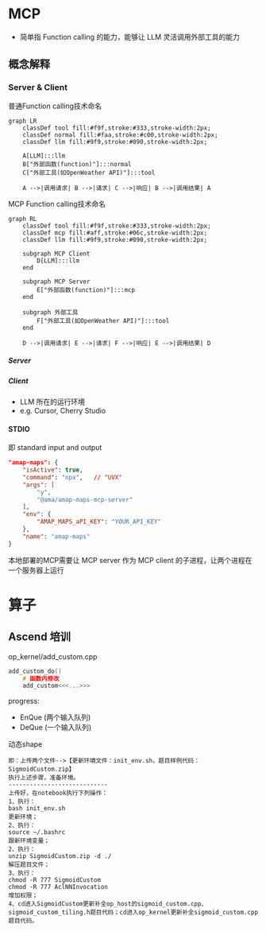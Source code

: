 # MCP

- 简单指 Function calling 的能力，能够让 LLM 灵活调用外部工具的能力

## 概念解释

### Server & Client

普通Function calling技术命名



```mermaid
graph LR
    classDef tool fill:#f9f,stroke:#333,stroke-width:2px;
    classDef normal fill:#faa,stroke:#c00,stroke-width:2px;
    classDef llm fill:#9f9,stroke:#090,stroke-width:2px;
    
    A[LLM]:::llm
    B["外部函数(function)"]:::normal
    C["外部工具(如OpenWeather API)"]:::tool

    A -->|调用请求| B -->|请求| C -->|响应| B -->|调用结果| A

```

MCP Function calling技术命名

```mermaid
graph RL
    classDef tool fill:#f9f,stroke:#333,stroke-width:2px;
    classDef mcp fill:#aff,stroke:#06c,stroke-width:2px;
    classDef llm fill:#9f9,stroke:#090,stroke-width:2px;
    
    subgraph MCP Client
        D[LLM]:::llm
    end

    subgraph MCP Server
        E["外部函数(function)"]:::mcp
    end

    subgraph 外部工具
    	F["外部工具(如OpenWeather API)"]:::tool
    end

    D -->|调用请求| E -->|请求| F -->|响应| E -->|调用结果| D

```

##### Server

##### Client

- LLM 所在的运行环境
- e.g. Cursor, Cherry Studio

#### STDIO

即 standard input and output

```json
"amap-maps": {
	"isActive": true,
    "command": "npx",	// "UVX"
    "args": [
        "y",
        "@ama/amap-maps-mcp-server"
    ],
    "env": {
        "AMAP_MAPS_aPI_KEY": "YOUR_API_KEY"
    },
    "name": "amap-maps"
}
```

本地部署的MCP需要让 MCP server 作为 MCP client 的子进程，让两个进程在一个服务器上运行









# 算子

## Ascend 培训

op_kernel/add_custom.cpp

```cpp
add_custom_do()
    # 函数内修改
    add_custom<<<...>>>
```

progress:

- EnQue (两个输入队列)
- DeQue (一个输入队列)



动态shape

```
即：上传两个文件-->【更新环境文件：init_env.sh，题目样例代码：SigmoidCustom.zip】
执行上述步骤，准备环境。
----------------------------
上传好，在notebook执行下列操作：
1、执行：
bash init_env.sh
更新环境；
2、执行：
source ~/.bashrc
跟新环境变量；
2、执行：
unzip SigmoidCustom.zip -d ./
解压题目文件；
3、执行：
chmod -R 777 SigmoidCustom
chmod -R 777 AclNNInvocation
增加权限；
4、cd进入SigmoidCustom更新补全op_host的sigmoid_custom.cpp、sigmoid_custom_tiling.h题目代码；cd进入op_kernel更新补全sigmoid_custom.cpp题目代码。
```

